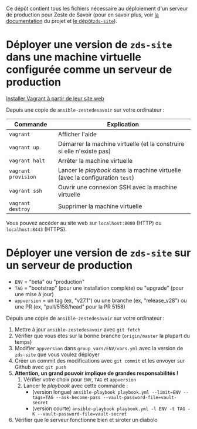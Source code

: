 Ce dépôt contient tous les fichiers nécessaire au déploiement d'un serveur de production pour Zeste de Savoir (pour en savoir plus, voir [la documentation](https://docs.zestedesavoir.com) du projet et [le dépôt`zds-site`](https://github.com/zestedesavoir/zds-site)).

# Déployer une version de `zds-site` dans une machine virtuelle configurée comme un serveur de production

[Installer Vagrant à partir de leur site web](https://www.vagrantup.com/downloads.html)

Depuis une copie de `ansible-zestedesavoir` sur votre ordinateur :

Commande | Explication
---|---
`vagrant` | Afficher l'aide
`vagrant up` | Démarrer la machine virtuelle (et la construire si elle n'existe pas)
`vagrant halt` | Arrêter la machine virtuelle
`vagrant provision` | Lancer le *playbook* dans la machine virtuelle (avec la configuration `test`)
`vagrant ssh` | Ouvrir une connexion SSH avec la machine virtuelle
`vagrant destroy` | Supprimer la machine virtuelle

Vous pouvez accéder au site web sur `localhost:8080` (HTTP) ou `localhost:8443` (HTTPS).

# Déployer une version de `zds-site` sur un serveur de production

- `ENV` = "beta" ou "production"
- `TAG` = "bootstrap" (pour une installation complète) ou "upgrade" (pour une mise à jour)
- `appversion` = un tag (ex, "v27.1") ou une branche (ex, "release_v28") ou une PR (ex, "pull/5158/head" pour la PR 5158)

Depuis une copie de `ansible-zestedesavoir` sur votre ordinateur :

1. Mettre à jour `ansible-zestedesavoir` avec `git fetch`
2. Vérifier que vous êtes sur la bonne branche (`origin/master` la plupart du temps)
3. Modifier `appversion` dans `group_vars/ENV/vars.yml` avec la version de `zds-site` que vous voulez déployer
4. Créer un commit des modifications avec `git commit` et les envoyer sur Github avec `git push`
5. **Attention, un grand pouvoir implique de grandes responsabilités !**
    1. Vérifier votre choix pour `ENV`, `TAG` et `appversion`
    2. Lancer le *playbook* avec cette commande :
        - (version longue) `ansible-playbook playbook.yml --limit=ENV --tags=TAG --ask-become-pass --vault-password-file=vault-secret`
        - (version courte) `ansible-playbook playbook.yml -l ENV -t TAG -K --vault-password-file=vault-secret`
6. Vérifier que le serveur fonctionne bien et siroter un diabolo
